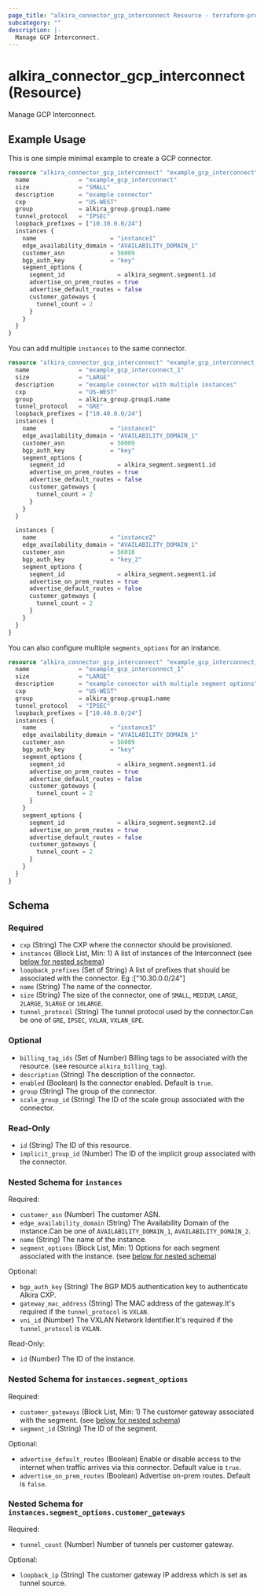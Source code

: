 ```yaml
---
page_title: "alkira_connector_gcp_interconnect Resource - terraform-provider-alkira"
subcategory: ""
description: |-
  Manage GCP Interconnect.
---
```


# alkira_connector_gcp_interconnect (Resource)

Manage GCP Interconnect.

## Example Usage

This is one simple minimal example to create a GCP connector.

```terraform
resource "alkira_connector_gcp_interconnect" "example_gcp_interconnect" {
  name              = "example_gcp_interconnect"
  size              = "SMALL"
  description       = "example connector"
  cxp               = "US-WEST"
  group             = alkira_group.group1.name
  tunnel_protocol   = "IPSEC"
  loopback_prefixes = ["10.30.0.0/24"]
  instances {
    name                     = "instance1"
    edge_availability_domain = "AVAILABILITY_DOMAIN_1"
    customer_asn             = 56009
    bgp_auth_key             = "key"
    segment_options {
      segment_id               = alkira_segment.segment1.id
      advertise_on_prem_routes = true
      advertise_default_routes = false
      customer_gateways {
        tunnel_count = 2
      }
    }
  }
}
```

You can add multiple `instances` to the same connector.

```terraform
resource "alkira_connector_gcp_interconnect" "example_gcp_interconnect_1" {
  name              = "example_gcp_interconnect_1"
  size              = "LARGE"
  description       = "example connector with multiple instances"
  cxp               = "US-WEST"
  group             = alkira_group.group1.name
  tunnel_protocol   = "GRE"
  loopback_prefixes = ["10.40.0.0/24"]
  instances {
    name                     = "instance1"
    edge_availability_domain = "AVAILABILITY_DOMAIN_1"
    customer_asn             = 56009
    bgp_auth_key             = "key"
    segment_options {
      segment_id               = alkira_segment.segment1.id
      advertise_on_prem_routes = true
      advertise_default_routes = false
      customer_gateways {
        tunnel_count = 2
      }
    }
  }

  instances {
    name                     = "instance2"
    edge_availability_domain = "AVAILABILITY_DOMAIN_1"
    customer_asn             = 56010
    bgp_auth_key             = "key_2"
    segment_options {
      segment_id               = alkira_segment.segment1.id
      advertise_on_prem_routes = true
      advertise_default_routes = false
      customer_gateways {
        tunnel_count = 2
      }
    }
  }
}
```

You can also configure multiple `segments_options` for an instance.
```terraform
resource "alkira_connector_gcp_interconnect" "example_gcp_interconnect_2" {
  name              = "example_gcp_interconnect_1"
  size              = "LARGE"
  description       = "example connector with multiple segment options"
  cxp               = "US-WEST"
  group             = alkira_group.group1.name
  tunnel_protocol   = "IPSEC"
  loopback_prefixes = ["10.40.0.0/24"]
  instances {
    name                     = "instance1"
    edge_availability_domain = "AVAILABILITY_DOMAIN_1"
    customer_asn             = 56009
    bgp_auth_key             = "key"
    segment_options {
      segment_id               = alkira_segment.segment1.id
      advertise_on_prem_routes = true
      advertise_default_routes = false
      customer_gateways {
        tunnel_count = 2
      }
    }
    segment_options {
      segment_id               = alkira_segment.segment2.id
      advertise_on_prem_routes = true
      advertise_default_routes = false
      customer_gateways {
        tunnel_count = 2
      }
    }
  }
}
```

<!-- schema generated by tfplugindocs -->
## Schema

### Required

- `cxp` (String) The CXP where the connector should be provisioned.
- `instances` (Block List, Min: 1) A list of instances of the Interconnect (see [below for nested schema](#nestedblock--instances))
- `loopback_prefixes` (Set of String) A list of prefixes that should be associated with the connector. Eg :["10.30.0.0/24"]
- `name` (String) The name of the connector.
- `size` (String) The size of the connector, one of `SMALL`, `MEDIUM`, `LARGE`, `2LARGE`, `5LARGE` or `10LARGE`.
- `tunnel_protocol` (String) The tunnel protocol used by the connector.Can be one of `GRE`, `IPSEC`, `VXLAN`, `VXLAN_GPE`.

### Optional

- `billing_tag_ids` (Set of Number) Billing tags to be associated with the resource. (see resource `alkira_billing_tag`).
- `description` (String) The description of the connector.
- `enabled` (Boolean) Is the connector enabled. Default is `true`.
- `group` (String) The group of the connector.
- `scale_group_id` (String) The ID of the scale group associated with the connector.

### Read-Only

- `id` (String) The ID of this resource.
- `implicit_group_id` (Number) The ID of the implicit group associated with the connector.

<a id="nestedblock--instances"></a>
### Nested Schema for `instances`

Required:

- `customer_asn` (Number) The customer ASN.
- `edge_availability_domain` (String) The Availability Domain of the instance.Can be one of `AVAILABILITY_DOMAIN_1`, `AVAILABILITY_DOMAIN_2`.
- `name` (String) The name of the instance.
- `segment_options` (Block List, Min: 1) Options for each segment associated with the instance. (see [below for nested schema](#nestedblock--instances--segment_options))

Optional:

- `bgp_auth_key` (String) The BGP MD5 authentication key to authenticate Alkira CXP.
- `gateway_mac_address` (String) The MAC address of the gateway.It's required if the `tunnel_protocol` is `VXLAN`.
- `vni_id` (Number) The VXLAN Network Identifier.It's required if the `tunnel_protocol` is `VXLAN`.

Read-Only:

- `id` (Number) The ID of the instance.

<a id="nestedblock--instances--segment_options"></a>
### Nested Schema for `instances.segment_options`

Required:

- `customer_gateways` (Block List, Min: 1) The customer gateway associated with the segment. (see [below for nested schema](#nestedblock--instances--segment_options--customer_gateways))
- `segment_id` (String) The ID of the segment.

Optional:

- `advertise_default_routes` (Boolean) Enable or disable access to the internet when traffic arrives via this connector. Default value is `true`.
- `advertise_on_prem_routes` (Boolean) Advertise on-prem routes. Default is `false`.

<a id="nestedblock--instances--segment_options--customer_gateways"></a>
### Nested Schema for `instances.segment_options.customer_gateways`

Required:

- `tunnel_count` (Number) Number of tunnels per customer gateway.

Optional:

- `loopback_ip` (String) The customer gateway IP address which is set as tunnel source.

